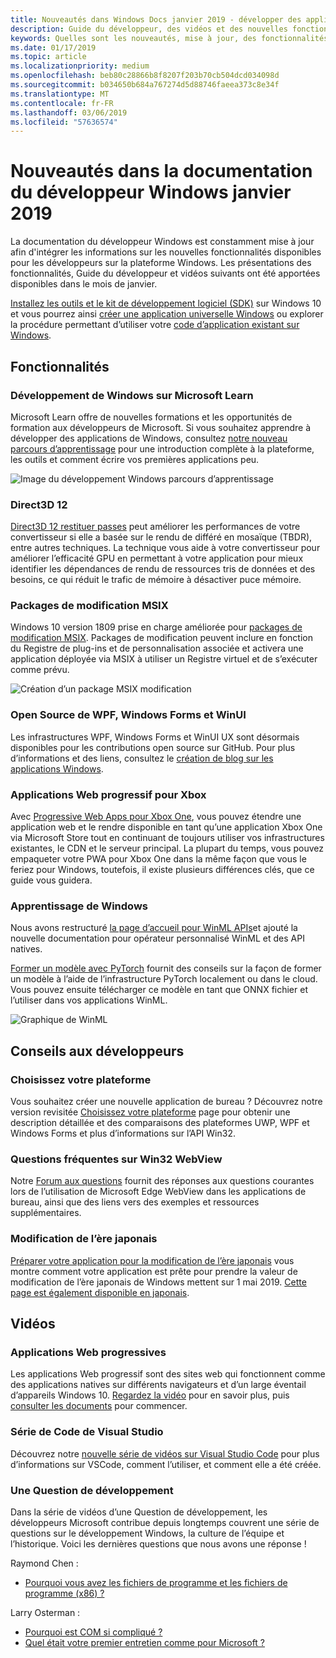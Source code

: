 ```yaml
---
title: Nouveautés dans Windows Docs janvier 2019 - développer des applications UWP
description: Guide du développeur, des vidéos et des nouvelles fonctionnalités ont été ajoutés à la documentation pour développeurs Windows 10 pour janvier 2019
keywords: Quelles sont les nouveautés, mise à jour, des fonctionnalités, des instructions destinées aux développeurs, Windows 10, janvier
ms.date: 01/17/2019
ms.topic: article
ms.localizationpriority: medium
ms.openlocfilehash: beb80c28866b8f8207f203b70cb504dcd034098d
ms.sourcegitcommit: b034650b684a767274d5d88746faeea373c8e34f
ms.translationtype: MT
ms.contentlocale: fr-FR
ms.lasthandoff: 03/06/2019
ms.locfileid: "57636574"
---
```

# <a name="whats-new-in-the-windows-developer-docs-in-january-2019"></a>Nouveautés dans la documentation du développeur Windows janvier 2019

La documentation du développeur Windows est constamment mise à jour afin d'intégrer les informations sur les nouvelles fonctionnalités disponibles pour les développeurs sur la plateforme Windows. Les présentations des fonctionnalités, Guide du développeur et vidéos suivants ont été apportées disponibles dans le mois de janvier.

[Installez les outils et le kit de développement logiciel (SDK)](https://go.microsoft.com/fwlink/?LinkId=821431) sur Windows 10 et vous pourrez ainsi [créer une application universelle Windows](../get-started/create-uwp-apps.md) ou explorer la procédure permettant d’utiliser votre [code d’application existant sur Windows](../porting/index.md).

## <a name="features"></a>Fonctionnalités

### <a name="windows-development-on-microsoft-learn"></a>Développement de Windows sur Microsoft Learn

Microsoft Learn offre de nouvelles formations et les opportunités de formation aux développeurs de Microsoft. Si vous souhaitez apprendre à développer des applications de Windows, consultez [notre nouveau parcours d’apprentissage](https://docs.microsoft.com/learn/paths/develop-windows10-apps/) pour une introduction complète à la plateforme, les outils et comment écrire vos premières applications peu.

![Image du développement Windows parcours d’apprentissage](images/windows-learn.png)

### <a name="direct-3d-12"></a>Direct3D 12

[Direct3D 12 restituer passes](/windows/desktop/direct3d12/direct3d-12-render-passes) peut améliorer les performances de votre convertisseur si elle a basée sur le rendu de différé en mosaïque (TBDR), entre autres techniques. La technique vous aide à votre convertisseur pour améliorer l’efficacité GPU en permettant à votre application pour mieux identifier les dépendances de rendu de ressources tris de données et des besoins, ce qui réduit le trafic de mémoire à désactiver puce mémoire.

### <a name="msix-modification-packages"></a>Packages de modification MSIX

Windows 10 version 1809 prise en charge améliorée pour [packages de modification MSIX](https://docs.microsoft.com/windows/msix/modification-package-1809-update). Packages de modification peuvent inclure en fonction du Registre de plug-ins et de personnalisation associée et activera une application déployée via MSIX à utiliser un Registre virtuel et de s’exécuter comme prévu.

![Création d’un package MSIX modification](images/msix-modification-package.png)

### <a name="open-source-of-wpf-windows-forms-and-winui"></a>Open Source de WPF, Windows Forms et WinUI

Les infrastructures WPF, Windows Forms et WinUI UX sont désormais disponibles pour les contributions open source sur GitHub. Pour plus d’informations et des liens, consultez le [création de blog sur les applications Windows](https://blogs.windows.com/buildingapps/2018/12/04/announcing-open-source-of-wpf-windows-forms-and-winui-at-microsoft-connect-2018/#OKZjJs1VVTrMMtkL.97).

### <a name="progressive-web-apps-for-xbox"></a>Applications Web progressif pour Xbox

Avec [Progressive Web Apps pour Xbox One](https://docs.microsoft.com/microsoft-edge/progressive-web-apps/xbox-considerations), vous pouvez étendre une application web et le rendre disponible en tant qu’une application Xbox One via Microsoft Store tout en continuant de toujours utiliser vos infrastructures existantes, le CDN et le serveur principal. La plupart du temps, vous pouvez empaqueter votre PWA pour Xbox One dans la même façon que vous le feriez pour Windows, toutefois, il existe plusieurs différences clés, que ce guide vous guidera.

### <a name="windows-machine-learning"></a>Apprentissage de Windows

Nous avons restructuré [la page d’accueil pour WinML APIs](https://docs.microsoft.com/windows/ai/api-reference)et ajouté la nouvelle documentation pour opérateur personnalisé WinML et des API natives.

[Former un modèle avec PyTorch](https://docs.microsoft.com/windows/ai/train-model-pytorch) fournit des conseils sur la façon de former un modèle à l’aide de l’infrastructure PyTorch localement ou dans le cloud. Vous pouvez ensuite télécharger ce modèle en tant que ONNX fichier et l’utiliser dans vos applications WinML.

![Graphique de WinML](images/winml-graphic.png)

## <a name="developer-guidance"></a>Conseils aux développeurs

### <a name="choose-your-platform"></a>Choisissez votre plateforme

Vous souhaitez créer une nouvelle application de bureau ? Découvrez notre version revisitée [Choisissez votre plateforme](https://docs.microsoft.com/windows/desktop/choose-your-technology) page pour obtenir une description détaillée et des comparaisons des plateformes UWP, WPF et Windows Forms et plus d’informations sur l’API Win32.

### <a name="faqs-on-win32-webview"></a>Questions fréquentes sur Win32 WebView

Notre [Forum aux questions](https://docs.microsoft.com/windows/communitytoolkit/controls/wpf-winforms/webview#frequently-asked-questions-faqs) fournit des réponses aux questions courantes lors de l’utilisation de Microsoft Edge WebView dans les applications de bureau, ainsi que des liens vers des exemples et ressources supplémentaires.

### <a name="japanese-era-change"></a>Modification de l’ère japonais

[Préparer votre application pour la modification de l’ère japonais](../design/globalizing/japanese-era-change.md) vous montre comment votre application est prête pour prendre la valeur de modification de l’ère japonais de Windows mettent sur 1 mai 2019. [Cette page est également disponible en japonais](https://docs.microsoft.com/ja-jp/windows/uwp/design/globalizing/japanese-era-change).

## <a name="videos"></a>Vidéos

### <a name="progressive-web-apps"></a>Applications Web progressives

Les applications Web progressif sont des sites web qui fonctionnent comme des applications natives sur différents navigateurs et d’un large éventail d’appareils Windows 10. [Regardez la vidéo](https://youtu.be/ugAewC3308Y) pour en savoir plus, puis [consulter les documents](https://aka.ms/Windows-PWA) pour commencer.

### <a name="vs-code-series"></a>Série de Code de Visual Studio

Découvrez notre [nouvelle série de vidéos sur Visual Studio Code](https://www.youtube.com/playlist?list=PLlrxD0HtieHjQX77y-0sWH9IZBTmv1tTx) pour plus d’informations sur VSCode, comment l’utiliser, et comment elle a été créée.

### <a name="one-dev-question"></a>Une Question de développement

Dans la série de vidéos d’une Question de développement, les développeurs Microsoft contribue depuis longtemps couvrent une série de questions sur le développement Windows, la culture de l’équipe et l’historique. Voici les dernières questions que nous avons une réponse !

Raymond Chen :

* [Pourquoi vous avez les fichiers de programme et les fichiers de programme (x86) ?](https://youtu.be/N7o9eJpFYco)

Larry Osterman :

* [Pourquoi est COM si compliqué ?](https://youtu.be/-gkXAV-StVA )
* [Quel était votre premier entretien comme pour Microsoft ?](https://youtu.be/qRb6otsHG5c)
